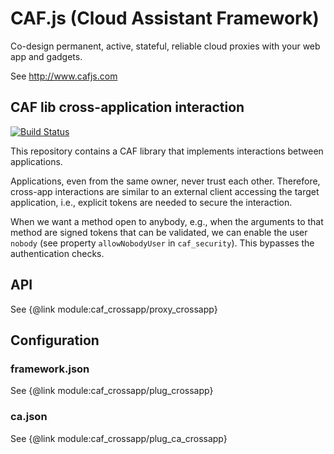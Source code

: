 # CAF.js (Cloud Assistant Framework)

Co-design permanent, active, stateful, reliable cloud proxies with your web app and gadgets.

See http://www.cafjs.com

## CAF lib cross-application interaction

[![Build Status](https://travis-ci.org/cafjs/caf_crossapp.svg?branch=master)](https://travis-ci.org/cafjs/caf_crossapp)


This repository contains a CAF library that implements interactions between applications.

Applications, even from the same owner, never trust each other. Therefore, cross-app interactions are similar to an external client accessing the target application, i.e., explicit tokens are needed to secure the interaction.

When we want a method open to anybody, e.g., when the arguments to that method are signed tokens that can be validated, we can enable the user `nobody` (see property `allowNobodyUser` in `caf_security`). This bypasses the authentication checks.

## API

See {@link module:caf_crossapp/proxy_crossapp}

## Configuration

### framework.json

See {@link module:caf_crossapp/plug_crossapp}

### ca.json

See {@link module:caf_crossapp/plug_ca_crossapp}
